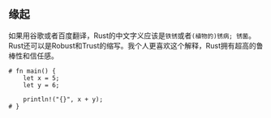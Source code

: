 ## 缘起

如果用谷歌或者百度翻译，Rust的中文字义应该是`铁锈`或者`(植物的)锈病; 锈菌`。Rust还可以是Robust和Trust的缩写。我个人更喜欢这个解释，Rust拥有超高的鲁棒性和信任感。

```rust,editable
# fn main() {
    let x = 5;
    let y = 6;

    println!("{}", x + y);
# }
```





